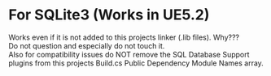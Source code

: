 # For SQLite3 (Works in UE5.2)
Works even if it is not added to this projects linker (.lib files). Why??? <br />
Do not question and especially do not touch it. <br />
Also for compatibility issues do NOT remove the SQL Database Support plugins from this projects Build.cs Public Dependency Module Names array. <br />
